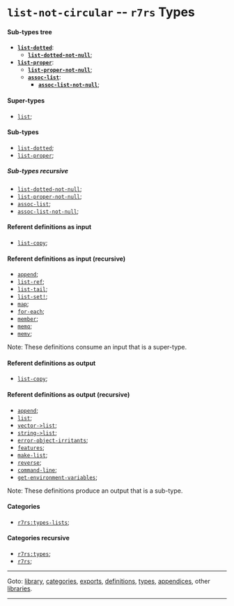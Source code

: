 

<a id='type__r7rs__list-not-circular'></a>

# `list-not-circular` -- `r7rs` Types


<a id='type__r7rs__list-not-circular__sub-types-tree'></a>

#### Sub-types tree

* **[`list-dotted`](../../r7rs/types/list-dotted.md#type__r7rs__list-dotted)**:
  * **[`list-dotted-not-null`](../../r7rs/types/list-dotted-not-null.md#type__r7rs__list-dotted-not-null)**;
* **[`list-proper`](../../r7rs/types/list-proper.md#type__r7rs__list-proper)**:
  * **[`list-proper-not-null`](../../r7rs/types/list-proper-not-null.md#type__r7rs__list-proper-not-null)**;
  * **[`assoc-list`](../../r7rs/types/assoc-list.md#type__r7rs__assoc-list)**:
    * **[`assoc-list-not-null`](../../r7rs/types/assoc-list-not-null.md#type__r7rs__assoc-list-not-null)**;


<a id='type__r7rs__list-not-circular__super-types'></a>

#### Super-types

 * [`list`](../../r7rs/types/list.md#type__r7rs__list);


<a id='type__r7rs__list-not-circular__sub-types'></a>

#### Sub-types

 * [`list-dotted`](../../r7rs/types/list-dotted.md#type__r7rs__list-dotted);
 * [`list-proper`](../../r7rs/types/list-proper.md#type__r7rs__list-proper);


<a id='type__r7rs__list-not-circular__sub-types-recursive'></a>

##### Sub-types recursive

 * [`list-dotted-not-null`](../../r7rs/types/list-dotted-not-null.md#type__r7rs__list-dotted-not-null);
 * [`list-proper-not-null`](../../r7rs/types/list-proper-not-null.md#type__r7rs__list-proper-not-null);
 * [`assoc-list`](../../r7rs/types/assoc-list.md#type__r7rs__assoc-list);
 * [`assoc-list-not-null`](../../r7rs/types/assoc-list-not-null.md#type__r7rs__assoc-list-not-null);


<a id='type__r7rs__list-not-circular__referent-definitions-input'></a>

#### Referent definitions as input

 * [`list-copy`](../../r7rs/definitions/list-copy.md#definition__r7rs__list-copy);


<a id='type__r7rs__list-not-circular__referent-definitions-input-recursive'></a>

#### Referent definitions as input (recursive)

 * [`append`](../../r7rs/definitions/append.md#definition__r7rs__append);
 * [`list-ref`](../../r7rs/definitions/list-ref.md#definition__r7rs__list-ref);
 * [`list-tail`](../../r7rs/definitions/list-tail.md#definition__r7rs__list-tail);
 * [`list-set!`](../../r7rs/definitions/list-set_21.md#definition__r7rs__list-set_21);
 * [`map`](../../r7rs/definitions/map.md#definition__r7rs__map);
 * [`for-each`](../../r7rs/definitions/for-each.md#definition__r7rs__for-each);
 * [`member`](../../r7rs/definitions/member.md#definition__r7rs__member);
 * [`memq`](../../r7rs/definitions/memq.md#definition__r7rs__memq);
 * [`memv`](../../r7rs/definitions/memv.md#definition__r7rs__memv);

Note:  These definitions consume an input that is a super-type.


<a id='type__r7rs__list-not-circular__referent-definitions-output'></a>

#### Referent definitions as output

 * [`list-copy`](../../r7rs/definitions/list-copy.md#definition__r7rs__list-copy);


<a id='type__r7rs__list-not-circular__referent-definitions-output-recursive'></a>

#### Referent definitions as output (recursive)

 * [`append`](../../r7rs/definitions/append.md#definition__r7rs__append);
 * [`list`](../../r7rs/definitions/list.md#definition__r7rs__list);
 * [`vector->list`](../../r7rs/definitions/vector-_3e_list.md#definition__r7rs__vector-_3e_list);
 * [`string->list`](../../r7rs/definitions/string-_3e_list.md#definition__r7rs__string-_3e_list);
 * [`error-object-irritants`](../../r7rs/definitions/error-object-irritants.md#definition__r7rs__error-object-irritants);
 * [`features`](../../r7rs/definitions/features.md#definition__r7rs__features);
 * [`make-list`](../../r7rs/definitions/make-list.md#definition__r7rs__make-list);
 * [`reverse`](../../r7rs/definitions/reverse.md#definition__r7rs__reverse);
 * [`command-line`](../../r7rs/definitions/command-line.md#definition__r7rs__command-line);
 * [`get-environment-variables`](../../r7rs/definitions/get-environment-variables.md#definition__r7rs__get-environment-variables);

Note:  These definitions produce an output that is a sub-type.


<a id='type__r7rs__list-not-circular__categories'></a>

#### Categories

 * [`r7rs:types-lists`](../../r7rs/categories/r7rs_3a_types-lists.md#category__r7rs__r7rs_3a_types-lists);


<a id='type__r7rs__list-not-circular__categories-recursive'></a>

#### Categories recursive

 * [`r7rs:types`](../../r7rs/categories/r7rs_3a_types.md#category__r7rs__r7rs_3a_types);
 * [`r7rs`](../../r7rs/categories/r7rs.md#category__r7rs__r7rs);

----

Goto: [library](../../r7rs/_index.md#library__r7rs), [categories](../../r7rs/categories/_index.md#toc__r7rs__categories), [exports](../../r7rs/exports/_index.md#toc__r7rs__exports), [definitions](../../r7rs/definitions/_index.md#toc__r7rs__definitions), [types](../../r7rs/types/_index.md#toc__r7rs__types), [appendices](../../r7rs/appendices/_index.md#toc__r7rs__appendices), other [libraries](../../_libraries.md#toc__libraries).

----

